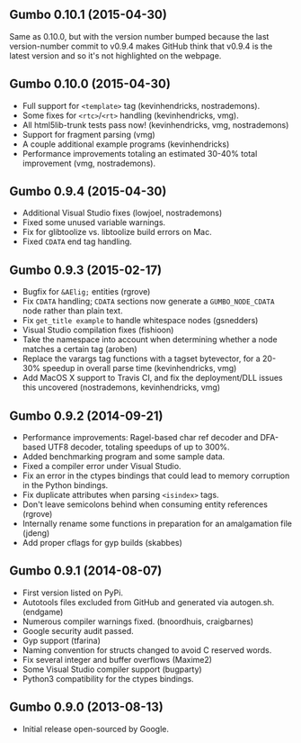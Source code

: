 ## Gumbo 0.10.1 (2015-04-30)

Same as 0.10.0, but with the version number bumped because the last version-number commit to v0.9.4 makes GitHub think that v0.9.4 is the latest version and so it's not highlighted on the webpage.

## Gumbo 0.10.0 (2015-04-30)

* Full support for `<template>` tag (kevinhendricks, nostrademons).
* Some fixes for `<rtc>`/`<rt>` handling (kevinhendricks, vmg).
* All html5lib-trunk tests pass now! (kevinhendricks, vmg, nostrademons)
* Support for fragment parsing (vmg)
* A couple additional example programs (kevinhendricks)
* Performance improvements totaling an estimated 30-40% total improvement (vmg, nostrademons).

## Gumbo 0.9.4 (2015-04-30)

* Additional Visual Studio fixes (lowjoel, nostrademons)
* Fixed some unused variable warnings.
* Fix for glibtoolize vs. libtoolize build errors on Mac.
* Fixed `CDATA` end tag handling.

## Gumbo 0.9.3 (2015-02-17)

* Bugfix for `&AElig;` entities (rgrove)
* Fix `CDATA` handling; `CDATA` sections now generate a `GUMBO_NODE_CDATA` node rather
than plain text.
* Fix `get_title example` to handle whitespace nodes (gsnedders)
* Visual Studio compilation fixes (fishioon)
* Take the namespace into account when determining whether a node matches a
certain tag (aroben)
* Replace the varargs tag functions with a tagset bytevector, for a 20-30%
speedup in overall parse time (kevinhendricks, vmg)
* Add MacOS X support to Travis CI, and fix the deployment/DLL issues this
uncovered (nostrademons, kevinhendricks, vmg)

## Gumbo 0.9.2 (2014-09-21)

* Performance improvements: Ragel-based char ref decoder and DFA-based UTF8
decoder, totaling speedups of up to 300%.
* Added benchmarking program and some sample data.
* Fixed a compiler error under Visual Studio.
* Fix an error in the ctypes bindings that could lead to memory corruption in
the Python bindings.
* Fix duplicate attributes when parsing `<isindex>` tags.
* Don't leave semicolons behind when consuming entity references (rgrove)
* Internally rename some functions in preparation for an amalgamation file
(jdeng)
* Add proper cflags for gyp builds (skabbes)

## Gumbo 0.9.1 (2014-08-07)

* First version listed on PyPi.
* Autotools files excluded from GitHub and generated via autogen.sh. (endgame)
* Numerous compiler warnings fixed. (bnoordhuis, craigbarnes)
* Google security audit passed.
* Gyp support (tfarina)
* Naming convention for structs changed to avoid C reserved words.
* Fix several integer and buffer overflows (Maxime2)
* Some Visual Studio compiler support (bugparty)
* Python3 compatibility for the ctypes bindings.

## Gumbo 0.9.0 (2013-08-13)

* Initial release open-sourced by Google.
